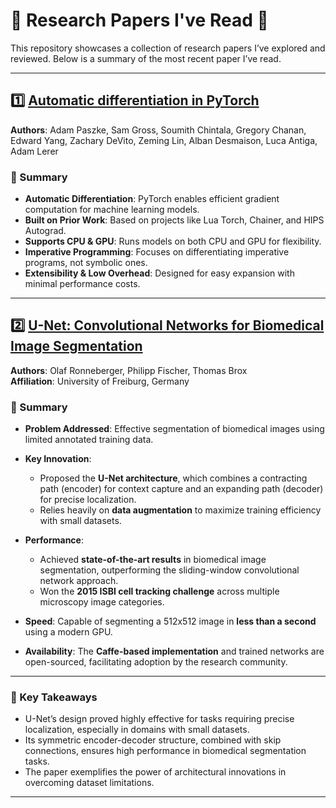 # 📖 Research Papers I've Read 🧠

This repository showcases a collection of research papers I’ve explored and reviewed. Below is a summary of the most recent paper I’ve read.

---

## 1️⃣ [Automatic differentiation in PyTorch](https://openreview.net/forum?id=BJJsrmfCZ)  
**Authors**: Adam Paszke, Sam Gross, Soumith Chintala, Gregory Chanan, Edward Yang, Zachary DeVito, Zeming Lin, Alban Desmaison, Luca Antiga, Adam Lerer

### 📝 Summary
- **Automatic Differentiation**: PyTorch enables efficient gradient computation for machine learning models.
- **Built on Prior Work**: Based on projects like Lua Torch, Chainer, and HIPS Autograd.
- **Supports CPU & GPU**: Runs models on both CPU and GPU for flexibility.
- **Imperative Programming**: Focuses on differentiating imperative programs, not symbolic ones.
- **Extensibility & Low Overhead**: Designed for easy expansion with minimal performance costs.
  
---

## 2️⃣ [U-Net: Convolutional Networks for Biomedical Image Segmentation](http://lmb.informatik.uni-freiburg.de/people/ronneber/u-net)  
**Authors**: Olaf Ronneberger, Philipp Fischer, Thomas Brox  
**Affiliation**: University of Freiburg, Germany  

### 📝 Summary  
- **Problem Addressed**: Effective segmentation of biomedical images using limited annotated training data.  
- **Key Innovation**:  
  - Proposed the **U-Net architecture**, which combines a contracting path (encoder) for context capture and an expanding path (decoder) for precise localization.  
  - Relies heavily on **data augmentation** to maximize training efficiency with small datasets.  

- **Performance**:  
  - Achieved **state-of-the-art results** in biomedical image segmentation, outperforming the sliding-window convolutional network approach.  
  - Won the **2015 ISBI cell tracking challenge** across multiple microscopy image categories.  

- **Speed**: Capable of segmenting a 512x512 image in **less than a second** using a modern GPU.  

- **Availability**: The **Caffe-based implementation** and trained networks are open-sourced, facilitating adoption by the research community.  

---

### 🌟 Key Takeaways  
- U-Net’s design proved highly effective for tasks requiring precise localization, especially in domains with small datasets.  
- Its symmetric encoder-decoder structure, combined with skip connections, ensures high performance in biomedical segmentation tasks.  
- The paper exemplifies the power of architectural innovations in overcoming dataset limitations.  

---
